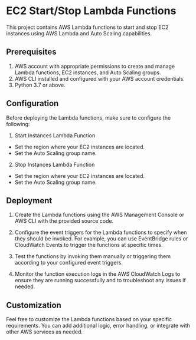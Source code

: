# EC2 Start/Stop Lambda Functions
This project contains AWS Lambda functions to start and stop EC2 instances using AWS Lambda and Auto Scaling capabilities.

## Prerequisites
1. AWS account with appropriate permissions to create and manage Lambda functions, EC2 instances, and Auto Scaling groups.
2. AWS CLI installed and configured with your AWS account credentials.
3. Python 3.7 or above.

## Configuration
Before deploying the Lambda functions, make sure to configure the following:

1. Start Instances Lambda Function
 * Set the region where your EC2 instances are located.
 * Set the Auto Scaling group name.
2. Stop Instances Lambda Function
 * Set the region where your EC2 instances are located.
 * Set the Auto Scaling group name.

## Deployment
1. Create the Lambda functions using the AWS Management Console or AWS CLI with the provided source code.

2. Configure the event triggers for the Lambda functions to specify when they should be invoked. For example, you can use EventBridge rules or CloudWatch Events to trigger the functions at specific times.

3. Test the functions by invoking them manually or triggering them according to your configured event triggers.

4. Monitor the function execution logs in the AWS CloudWatch Logs to ensure they are running successfully and to troubleshoot any issues if needed.

## Customization
Feel free to customize the Lambda functions based on your specific requirements. You can add additional logic, error handling, or integrate with other AWS services as needed.
